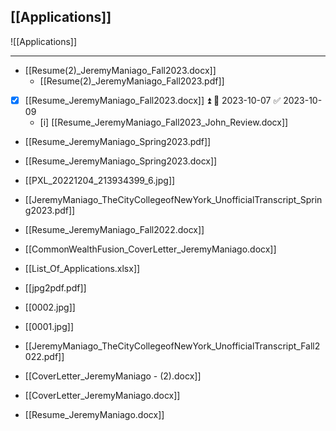 ## [[Applications]]

![[Applications]]

---

- [[Resume(2)_JeremyManiago_Fall2023.docx]]
	- [[Resume(2)_JeremyManiago_Fall2023.pdf]]

- [x] [[Resume_JeremyManiago_Fall2023.docx]] ⏫ 📅 2023-10-07 ✅ 2023-10-09
	- [i] [[Resume_JeremyManiago_Fall2023_John_Review.docx]]

- [[Resume_JeremyManiago_Spring2023.pdf]]

- [[Resume_JeremyManiago_Spring2023.docx]]

- [[PXL_20221204_213934399_6.jpg]]

- [[JeremyManiago_TheCityCollegeofNewYork_UnofficialTranscript_Spring2023.pdf]]

- [[Resume_JeremyManiago_Fall2022.docx]]

- [[CommonWealthFusion_CoverLetter_JeremyManiago.docx]]

- [[List_Of_Applications.xlsx]]

- [[jpg2pdf.pdf]]

- [[0002.jpg]]

- [[0001.jpg]]

- [[JeremyManiago_TheCityCollegeofNewYork_UnofficialTranscript_Fall2022.pdf]]

- [[CoverLetter_JeremyManiago - (2).docx]]

- [[CoverLetter_JeremyManiago.docx]]

- [[Resume_JeremyManiago.docx]]
